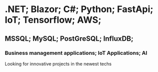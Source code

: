# .NET; Blazor; C#; Python; FastApi; IoT; Tensorflow; AWS;
## MSSQL; MySQL; PostGreSQL; InfluxDB;
### Business management applications; IoT Applications; AI

Looking for innovative projects in the newest techs<br>

<!---
Faekrrr/Faekrrr is a ✨ special ✨ repository because its `README.md` (this file) appears on your GitHub profile.
You can click the Preview link to take a look at your changes.
--->
